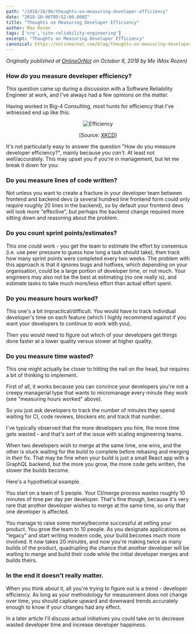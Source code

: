 ```yaml
---
path: "/2018/10/06/thoughts-on-measuring-developer-efficiency"
date: "2018-10-06T05:52:00.000Z"
title: "Thoughts on Measuring Developer Efficiency"
author: Max Rozen
tags: ['sre','site-reliability-engineering']
excerpt: "Thoughts on Measuring Developer Efficiency"
canonical: https://onlineornot.com/blog/thoughts-on-measuring-developer-efficiency
---
```


_Originally published at <a href="https://onlineornot.com/blog/thoughts-on-measuring-developer-efficiency">OnlineOrNot</a> on October 6, 2018 by Me (Max Rozen)_

### How _do_ you measure developer efficiency?

This question came up during a discussion with a Software Reliability Engineer at work, and I've always had a few opinions on the matter.

Having worked in Big-4 Consulting, most hunts for efficiency that I've witnessed end up like this:

<div style="text-align:center;margin-left:auto;margin-right:auto;display:block;">

<img src="//imgs.xkcd.com/comics/efficiency.png" title="I need an extension for my research project because I spent all month trying to figure out whether learning Dvorak would help me type it faster." alt="Efficiency" srcset="//imgs.xkcd.com/comics/efficiency_2x.png 2x">

[Source: [XKCD](https://xkcd.com/1445/)]</div>

It's not particularly easy to answer the question "How do you measure developer efficiency?", mainly because _you can't_. At least not well/accurately. This may upset you if you're in management, but let me break it down for you:

### Do you measure lines of code written?

Not unless you want to create a fracture in your developer team between frontend and backend devs (a several hundred line frontend form could only require roughly 20 lines in the backend), so by default your frontend devs will look more "effective", but perhaps the backend change required more sitting down and reasoning about the problem.

### Do you count sprint points/estimates?

This one could work - you get the team to estimate the effort by consensus (i.e. use peer pressure to guess how long a task should take), then track how many sprint points were completed every two weeks. The problem with this approach is that it ignores bugs and hotfixes, which depending on your organisation, could be a large portion of developer time, or not much. Your engineers may also not be the best at estimating (no one really is), and estimate tasks to take much more/less effort than actual effort spent.

### Do you measure hours worked?

This one's a bit impractical/difficult. You would have to track individual developer's time on each feature (which I highly recommend against if you want your developers to continue to work with you).

Then you would need to figure out which of your developers get things done faster at a lower quality versus slower at higher quality.

### Do you measure time wasted?

This one might actually be closer to hitting the nail on the head, but requires a bit of thinking to implement.

First of all, it works because you can convince your developers you're not a creepy managerial type that wants to micromanage every minute they work (see "measuring hours worked" above).

So you just ask developers to track the number of minutes they spend waiting for CI, code reviews, blockers etc and track that number.

I've typically observed that the more developers you hire, the more time gets wasted - and that's sort of the issue with scaling engineering teams.

When two developers wish to merge at the same time, one wins, and the other is stuck waiting for the build to complete before rebasing and merging in _their_ fix. That may be fine when your build is just a small React app with a GraphQL backend, but the more you grow, the more code gets written, the slower the builds become.

Here's a hypothetical example.

You start on a team of 5 people. Your CI/merge process wastes roughly 10 minutes of time per day per developer. That's fine though, because it's very rare that another developer wishes to merge at the same time, so only that one developer is affected.

You manage to raise some money/become successful at selling your product. You grow the team to 10 people. As you designate applications as "legacy" and start writing modern code, your build becomes much more involved. It now takes 20 minutes, and now you're making twice as many builds of the product, quadrupling the chance that another developer will be waiting to merge and build their code while the initial developer merges and builds theirs.

### In the end it doesn't really matter.

When you think about it, all you're trying to figure out is a trend - developer efficiency. As long as your methodology for measurement does not change over time, you should capture upward and downward trends accurately enough to know if your changes had any effect.

In a later article I'll discuss actual initiatives you could take on to decrease wasted developer time and increase developer happiness.
